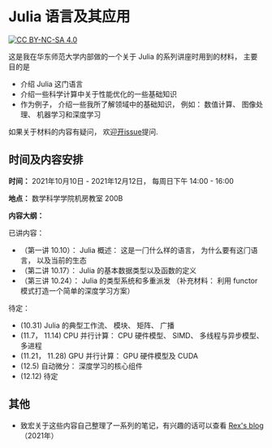 # Julia 语言及其应用

[![CC BY-NC-SA 4.0][cc-by-nc-sa-image]][cc-by-nc-sa]

这是我在华东师范大学内部做的一个关于 Julia 的系列讲座时用到的材料， 主要目的是

- 介绍 Julia 这门语言
- 介绍一些科学计算中关于性能优化的一些基础知识
- 作为例子， 介绍一些我所了解领域中的基础知识， 例如： 数值计算、 图像处理、 机器学习和深度学习

如果关于材料的内容有疑问， 欢迎[开issue](https://github.com/johnnychen94/Julia_and_its_applications/issues/new)提问.

## 时间及内容安排

**时间：** 2021年10月10日 - 2021年12月12日， 每周日下午 14:00 - 16:00

**地点：** 数学科学学院机房教室 200B

**内容大纲：**

已讲内容：

- （第一讲 10.10）： Julia 概述： 这是⼀⻔什么样的语⾔， 为什么要有这⻔语⾔， 以及当前的⽣态
- （第二讲 10.17）： Julia 的基本数据类型以及函数的定义
- （第三讲 10.24）： Julia 的类型系统和多重派发 （补充材料： 利用 functor 模式打造一个简单的深度学习方案）

待定：

- (10.31) Julia 的典型工作流、 模块、 矩阵、 广播
- (11.7， 11.14) CPU 并⾏计算： CPU 硬件模型、 SIMD、 多线程与异步模型、 多进程
- (11.21， 11.28) GPU 并⾏计算： GPU 硬件模型及 CUDA
- (12.5) 自动微分： 深度学习的核心组件
- (12.12) 待定

## 其他

- 致宏关于这些内容自己整理了一系列的笔记，有兴趣的话可以查看 [Rex's blog](https://www.wzhecnu.xyz/tags/Julia/) （2021年）

<!-- urls -->

[cc-by-nc-sa]: https://creativecommons.org/licenses/by-nc-sa/4.0/deed.zh
[cc-by-nc-sa-image]: https://mirrors.creativecommons.org/presskit/buttons/80x15/svg/by-nc-sa.svg
